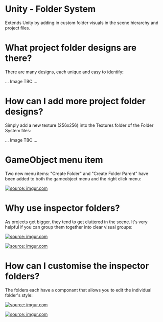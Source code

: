 # Unity - Folder System

Extends Unity by adding in custom folder visuals in the scene hierarchy and project files.


# What project folder designs are there?

There are many designs, each unique and easy to identify:

... Image TBC ...


# How can I add more project folder designs?

Simply add a new texture (256x256) into the Textures folder of the Folder System files:

... Image TBC ...


# GameObject menu item

Two new menu items: "Create Folder" and "Create Folder Parent" have been added to both the gameobject menu and the right click menu:

<a href="https://imgur.com/TZLAZUh.png"><img src="https://imgur.com/TZLAZUh.png" title="source: imgur.com" /></a>


# Why use inspector folders?

As projects get bigger, they tend to get cluttered in the scene. It's very helpful if you can group them together into clear visual groups:

<a href="https://imgur.com/JdblUyr.png"><img src="https://imgur.com/JdblUyr.png" title="source: imgur.com" /></a>

<a href="https://imgur.com/x1EjGcS.png"><img src="https://imgur.com/x1EjGcS.png" title="source: imgur.com" /></a>


# How can I customise the inspector folders?

The folders each have a componant that allows you to edit the individual folder's style:

<a href="https://imgur.com/1nQSyGn.png"><img src="https://imgur.com/1nQSyGn.png" title="source: imgur.com" /></a>

<a href="https://imgur.com/2XvFlrh.png"><img src="https://imgur.com/2XvFlrh.png" title="source: imgur.com" /></a>
